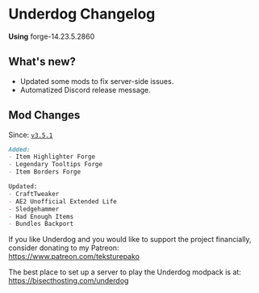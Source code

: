 # Underdog Changelog

**Using** forge-14.23.5.2860

## What's new?

- Updated some mods to fix server-side issues.
- Automatized Discord release message.

## Mod Changes

Since: [`v3.5.1`](<https://github.com/juraj-hrivnak/Underdog/releases/tag/v3.5.1>)

```markdown
Added:
- Item Highlighter Forge
- Legendary Tooltips Forge
- Item Borders Forge

Updated:
- CraftTweaker
- AE2 Unofficial Extended Life
- Sledgehammer
- Had Enough Items
- Bundles Backport
```

If you like Underdog and you would like to support the project financially, consider donating to my Patreon: \
<https://www.patreon.com/teksturepako>

The best place to set up a server to play the Underdog modpack is at: \
<https://bisecthosting.com/underdog>
